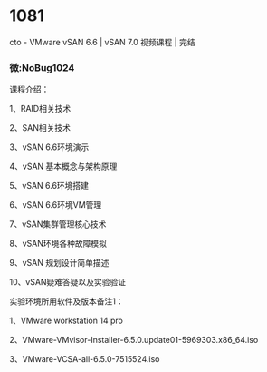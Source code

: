 # 1081
cto - VMware vSAN 6.6 | vSAN 7.0 视频课程 | 完结
### 微:NoBug1024 


课程介绍：

1、RAID相关技术

2、SAN相关技术

3、vSAN 6.6环境演示

4、vSAN 基本概念与架构原理

5、vSAN 6.6环境搭建

6、vSAN 6.6环境VM管理

7、vSAN集群管理核心技术

8、vSAN环境各种故障模拟

9、vSAN 规划设计简单描述

10、vSAN疑难答疑以及实验验证


实验环境所用软件及版本备注1：

1、VMware workstation 14 pro

2、VMware-VMvisor-Installer-6.5.0.update01-5969303.x86_64.iso

3、VMware-VCSA-all-6.5.0-7515524.iso
